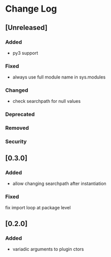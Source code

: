 
# Change Log

## [Unreleased]
### Added
- py3 support
### Fixed
- always use full module name in sys.modules
### Changed
- check searchpath for null values

### Deprecated
### Removed
### Security


## [0.3.0]
### Added
- allow changing searchpath after instantiation

### Fixed
fix import loop at package level


## [0.2.0]
### Added
- variadic arguments to plugin ctors

